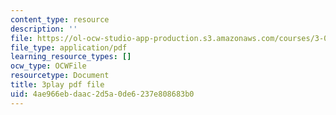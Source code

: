 ```yaml
---
content_type: resource
description: ''
file: https://ol-ocw-studio-app-production.s3.amazonaws.com/courses/3-091sc-introduction-to-solid-state-chemistry-fall-2010/4ae966ebdaac2d5a0de6237e808683b0_h57hFAsLAGo.pdf
file_type: application/pdf
learning_resource_types: []
ocw_type: OCWFile
resourcetype: Document
title: 3play pdf file
uid: 4ae966eb-daac-2d5a-0de6-237e808683b0
---
```

